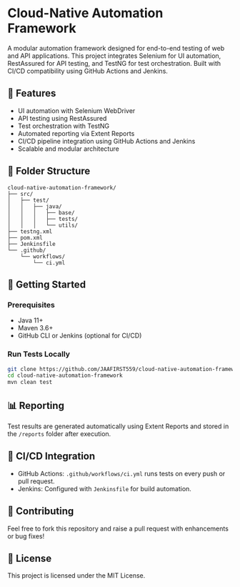 # Cloud-Native Automation Framework

A modular automation framework designed for end-to-end testing of web and API applications. This project integrates Selenium for UI automation, RestAssured for API testing, and TestNG for test orchestration. Built with CI/CD compatibility using GitHub Actions and Jenkins.

## 🔧 Features

- UI automation with Selenium WebDriver
- API testing using RestAssured
- Test orchestration with TestNG
- Automated reporting via Extent Reports
- CI/CD pipeline integration using GitHub Actions and Jenkins
- Scalable and modular architecture

## 📁 Folder Structure

```
cloud-native-automation-framework/
├── src/
│   ├── test/
│   │   ├── java/
│   │   │   ├── base/
│   │   │   ├── tests/
│   │   │   └── utils/
├── testng.xml
├── pom.xml
├── Jenkinsfile
└── .github/
    └── workflows/
        └── ci.yml
```

## 🚀 Getting Started

### Prerequisites

- Java 11+
- Maven 3.6+
- GitHub CLI or Jenkins (optional for CI/CD)

### Run Tests Locally

```bash
git clone https://github.com/JAAFIRST559/cloud-native-automation-framework.git
cd cloud-native-automation-framework
mvn clean test
```

## 📊 Reporting

Test results are generated automatically using Extent Reports and stored in the `/reports` folder after execution.

## 🧪 CI/CD Integration

- GitHub Actions: `.github/workflows/ci.yml` runs tests on every push or pull request.
- Jenkins: Configured with `Jenkinsfile` for build automation.

## 🤝 Contributing

Feel free to fork this repository and raise a pull request with enhancements or bug fixes!

## 📄 License

This project is licensed under the MIT License.
